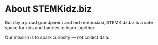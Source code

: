 # About STEMKidz.biz

Built by a proud grandparent and tech enthusiast, STEMKidz.biz is a safe space for kids and families to learn together.

Our mission is to spark curiosity — not collect data.
